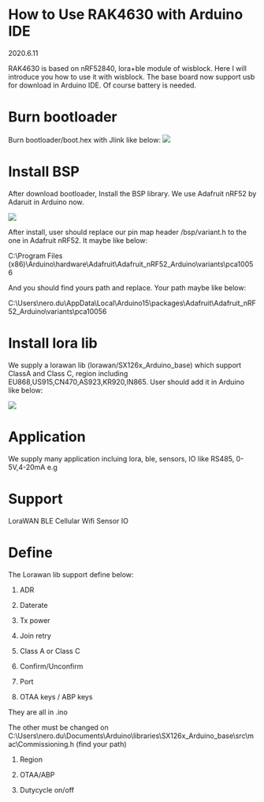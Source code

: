 How to Use RAK4630 with Arduino IDE
== 
2020.6.11

RAK4630 is based on nRF52840, lora+ble module of wisblock. Here I will introduce you how to use it with wisblock. The base board now support usb for download in Arduino IDE. Of course battery is needed.


# Burn bootloader

Burn bootloader/boot.hex with Jlink like below:
![](https://github.com/RAKWireless/Wisblock/blob/master/res/4630_download.png)


# Install BSP

After download bootloader, Install the BSP library. We use Adafruit nRF52 by Adaruit in Arduino now.

![](https://github.com/RAKWireless/Wisblock/blob/master/res/4630%20lib.png)

After install, user should replace our pin map header /bsp/variant.h to the one in Adafruit nRF52. It maybe like below:

C:\Program Files (x86)\Arduino\hardware\Adafruit\Adafruit_nRF52_Arduino\variants\pca10056

And you should find yours path and replace. Your path maybe like below:

C:\Users\nero.du\AppData\Local\Arduino15\packages\Adafruit\Adafruit_nRF52_Arduino\variants\pca10056

# Install lora lib

We supply a lorawan lib (lorawan/SX126x_Arduino_base) which support ClassA and Class C, region including EU868,US915,CN470,AS923,KR920,IN865. User should add it in Arduino like below:

![](https://github.com/RAKWireless/Wisblock/blob/master/res/4630_install%20lib.png)

# Application

We supply many application incluing lora, ble, sensors, IO like RS485, 0-5V,4-20mA e.g

# Support 

LoraWAN BLE Cellular Wifi Sensor IO

# Define

The Lorawan lib support define below:

1. ADR

2. Daterate

3. Tx power

4. Join retry 

5. Class A or Class C

6. Confirm/Unconfirm 

7. Port

8. OTAA keys / ABP keys

They are all in .ino

The other must be changed on C:\Users\nero.du\Documents\Arduino\libraries\SX126x_Arduino_base\src\mac\Commissioning.h (find your path)

1. Region

2. OTAA/ABP

3. Dutycycle on/off
